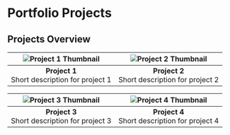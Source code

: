 # Portfolio Projects

## Projects Overview

| ![Project 1 Thumbnail](link_to_포트폴리오1.png) | ![Project 2 Thumbnail](link_to_image_2) |
|:---------------------------------------:|:---------------------------------------:|
| **Project 1**<br>Short description for project 1 | **Project 2**<br>Short description for project 2 |

| ![Project 3 Thumbnail](link_to_image_3) | ![Project 4 Thumbnail](link_to_image_4) |
|:---------------------------------------:|:---------------------------------------:|
| **Project 3**<br>Short description for project 3 | **Project 4**<br>Short description for project 4 |
